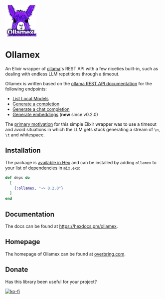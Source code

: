 <img src="./assets/ollamex_logo.png" width="100" height="100">

# Ollamex

An Elixir wrapper of [ollama](https://ollama.ai/)'s REST API with a few niceties built-in, such as dealing with endless LLM repetitions through a timeout.

Ollamex is written based on the [ollama REST API documentation](https://github.com/jmorganca/ollama/blob/main/docs/api.md) for the following endpoints:

* [List Local Models](https://github.com/jmorganca/ollama/blob/main/docs/api.md#list-local-models)
* [Generate a completion](https://github.com/jmorganca/ollama/blob/main/docs/api.md#generate-a-completion)
* [Generate a chat completion](https://github.com/jmorganca/ollama/blob/main/docs/api.md#generate-a-chat-completion)
* [Generate embeddings](https://github.com/jmorganca/ollama/blob/main/docs/api.md#generate-embeddings) (**new** since v0.2.0)

The [primary motivation](https://overbring.com/blog/2024-01-10-ollamex-ollama-api-elixir-released/) for this simple Elixir wrapper was to use a timeout and avoid situations in which the LLM gets stuck generating a stream of `\n`, `\t` and whitespace.

## Installation

The package is [available in Hex](https://hex.pm/packages/ollamex) and can be installed by adding `ollamex` to your list of dependencies in `mix.exs`:

```elixir
def deps do
  [
    {:ollamex, "~> 0.2.0"}
  ]
end
```

## Documentation 

The docs can be found at <https://hexdocs.pm/ollamex>.

## Homepage

The homepage of Ollamex can be found at [overbring.com](https://overbring.com/software/ollamex).

## Donate

Has this library been useful for your project? 

[![ko-fi](https://ko-fi.com/img/githubbutton_sm.svg)](https://ko-fi.com/V7V119L07A)